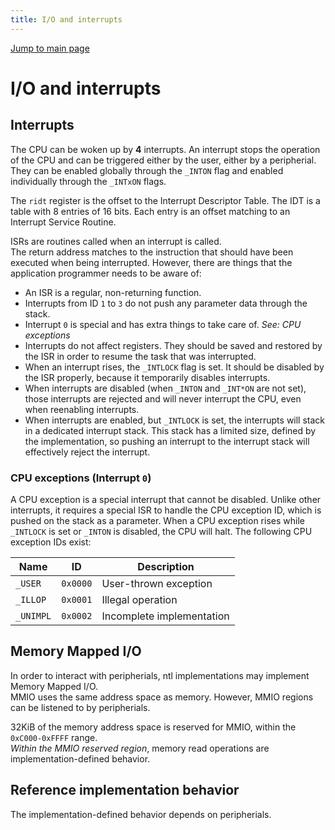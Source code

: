 ```yaml
---
title: I/O and interrupts
---
```


[Jump to main page](README.md)

I/O and interrupts
=====

## Interrupts

The CPU can be woken up by __4__ interrupts. An interrupt stops the operation of the CPU and can be triggered either by the user, either by a peripherial.  
They can be enabled globally through the `_INTON` flag and enabled individually through the `_INTxON` flags.

The `ridt` register is the offset to the Interrupt Descriptor Table. The IDT is a table with 8 entries of 16 bits. Each entry is an offset matching to an Interrupt Service Routine.

ISRs are routines called when an interrupt is called.  
The return address matches to the instruction that should have been executed when being interrupted. However, there are things that the application programmer needs to be aware of:
- An ISR is a regular, non-returning function.
- Interrupts from ID `1` to `3` do not push any parameter data through the stack.
- Interrupt `0` is special and has extra things to take care of. _See: CPU exceptions_
- Interrupts do not affect registers. They should be saved and restored by the ISR in order to resume the task that was interrupted.
- When an interrupt rises, the `_INTLOCK` flag is set. It should be disabled by the ISR properly, because it temporarily disables interrupts.
- When interrupts are disabled (when `_INTON` and `_INT*ON` are not set), those interrupts are rejected and will never interrupt the CPU, even when reenabling interrupts.
- When interrupts are enabled, but `_INTLOCK` is set, the interrupts will stack in a dedicated interrupt stack. This stack has a limited size, defined by the implementation, so pushing an interrupt to the interrupt stack will effectively reject the interrupt.

### CPU exceptions (Interrupt `0`)

A CPU exception is a special interrupt that cannot be disabled. Unlike other interrupts, it requires a special ISR to handle the CPU exception ID, which is pushed on the stack as a parameter. When a CPU exception rises while `_INTLOCK` is set or `_INTON` is disabled, the CPU will halt. The following CPU exception IDs exist:

| Name          | ID       | Description               |
|---------------|----------|---------------------------|
| `_USER`       | `0x0000` | User-thrown exception     |
| `_ILLOP`      | `0x0001` | Illegal operation         |
| `_UNIMPL`     | `0x0002` | Incomplete implementation |

## Memory Mapped I/O

In order to interact with peripherials, ntl implementations may implement Memory Mapped I/O.  
MMIO uses the same address space as memory. However, MMIO regions can be listened to by peripherials.

32KiB of the memory address space is reserved for MMIO, within the `0xC000-0xFFFF` range.  
_Within the MMIO reserved region_, memory read operations are implementation-defined behavior.

## Reference implementation behavior

The implementation-defined behavior depends on peripherials.
